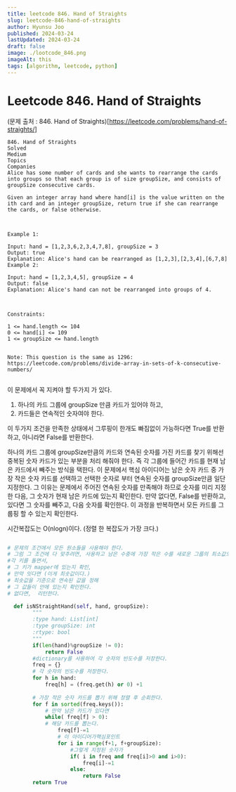 ```yaml
---
title: leetcode 846. Hand of Straights
slug: leetcode-846-hand-of-straights
author: Hyunsu Joo
published: 2024-03-24
lastUpdated: 2024-03-24
draft: false
image: ./lootcode_846.png
imageAlt: this
tags: [algorithm, leetcode, python]
---
```


# Leetcode 846. Hand of Straights
(문제 출처 : 846. Hand of Straights)[https://leetcode.com/problems/hand-of-straights/]

```text
846. Hand of Straights
Solved
Medium
Topics
Companies
Alice has some number of cards and she wants to rearrange the cards into groups so that each group is of size groupSize, and consists of groupSize consecutive cards.

Given an integer array hand where hand[i] is the value written on the ith card and an integer groupSize, return true if she can rearrange the cards, or false otherwise.

 

Example 1:

Input: hand = [1,2,3,6,2,3,4,7,8], groupSize = 3
Output: true
Explanation: Alice's hand can be rearranged as [1,2,3],[2,3,4],[6,7,8]
Example 2:

Input: hand = [1,2,3,4,5], groupSize = 4
Output: false
Explanation: Alice's hand can not be rearranged into groups of 4.

 

Constraints:

1 <= hand.length <= 104
0 <= hand[i] <= 109
1 <= groupSize <= hand.length
 

Note: This question is the same as 1296: https://leetcode.com/problems/divide-array-in-sets-of-k-consecutive-numbers/


```

이 문제에서 꼭 지켜야 할 두가지 가 있다. 
1. 하나의 카드 그룹에 groupSize 만큼 카드가 있어야 하고, 
2. 카드들은 연속적인 숫자여야 한다.

이 두가지 조건을 만족한 상태에서 그루핑이 한개도 빠짐없이 가능하다면 True를 반환하고, 아니라면 False를 반환한다.

하나의 카드 그룹에 groupSize만큼의 카드와 연속된  숫자를 가진 카드를 찾기 위해선
중복된 숫자 카드가 있는 부분을 처리 해줘야 한다. 즉 각 그룹에  들어간 카드를 현재 남은 카드에서 빼주는 방식을 택한다.
이 문제에서 핵심 아이디어는 남은 숫자 카드 중 가장 작은 숫자 카드를 선택하고 선택한 숫자로 부터 연속된 숫자를 groupSize만큼 일단 지정한다.
그 이유는 문제에서 주어진 연속된 숫자를 만족해야 하므로 숫자를 미리 지정한 다음, 그 숫자가 현재 남은 카드에 있는지 확인한다.
만약 없다면, False를 반환하고, 있다면 그 숫자를 빼주고, 다음 숫자를 확인한다. 이 과정을 반복하면서 모든 카드를 그룹핑 할 수 있는지 확인한다.

시간복잡도는 O(nlogn)이다. (정렬 한 복잡도가 가장 크다.)
```python

# 문제의 조건에서 모든 원소들을 사용해야 한다.
# 그럼 그 조건에 다 맞추려면, 사용하고 남은 수중에 가장 작은 수를 새로운 그룹의 최소값으로 넣고 그 그룹에 해당하는 연속적으로 증가하는 수를 배열에서 찾는다.
#각 키를 돌면서, 
# 그 키가 mapper에 있는지 확인, 
# 만약 잇다면 (이게 최솟값이다.)
# 최솟값을 기준으로 연속된 값을 정해 
# 그 값들이 안에 있는지 확인한다. 
# 없다면,  리턴한다.

  def isNStraightHand(self, hand, groupSize):
        """
        :type hand: List[int]
        :type groupSize: int
        :rtype: bool
        """
        if(len(hand)%groupSize != 0):
            return False
        #dictionary를 사용하여 각 숫자의 빈도수를 저장한다. 
        freq = {}
        # 각 숫자의 빈도수를 저장한다.
        for h in hand:
            freq[h] = (freq.get(h) or 0) +1
        
        # 가장 작은 숫자 카드를 뽑기 위해 정렬 후 순회한다.
        for f in sorted(freq.keys()):
            # 만약 남은 카드가 있다면 
            while( freq[f] > 0):
            # 해당 카드를 뽑는다.
                freq[f]-=1
                # 이 아이디어가핵심포인트 
                for i in range(f+1, f+groupSize):
                    #그렇게 지정된 숫자가  
                    if( i in freq and freq[i]>0 and i>0):
                        freq[i]-=1
                    else:
                        return False
        return True